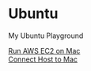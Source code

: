# Ubuntu
My Ubuntu Playground

[Run AWS EC2 on Mac](https://github.com/DonghaoQiao/Ubuntu/blob/master/AWS.md)  
[Connect Host to Mac](https://github.com/DonghaoQiao/Ubuntu/blob/master/Host2Mac.md)  
